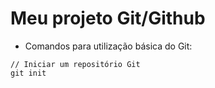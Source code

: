 # Meu projeto Git/Github

- Comandos para utilização básica do Git:
```
// Iniciar um repositório Git
git init
```